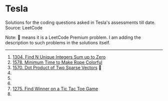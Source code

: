 # Tesla

Solutions for the coding questions asked in Tesla's assessments till date. Source: LeetCode


Note: 🔐 means it is a LeetCode Premium problem. I am adding the description to such problems in the solutions itself.


------------------------------------------------------------------------------------------------------------------------

1. [1304. Find N Unique Integers Sum up to Zero](https://leetcode.com/problems/find-n-unique-integers-sum-up-to-zero/description/)
2. [1578. Minimum Time to Make Rope Colorful](https://leetcode.com/problems/minimum-time-to-make-rope-colorful/)
3. [1570. Dot Product of Two Sparse Vectors](https://leetcode.com/problems/dot-product-of-two-sparse-vectors/) 🔐
4. 
5.
6.
7. [1275. Find Winner on a Tic Tac Toe Game](https://leetcode.com/problems/find-winner-on-a-tic-tac-toe-game/)
8.
